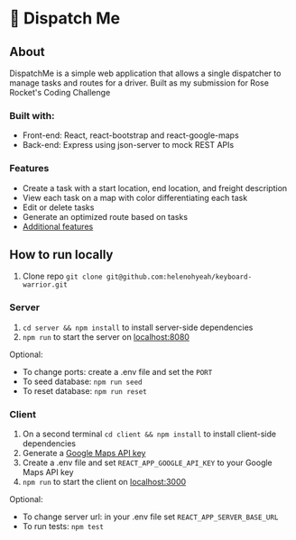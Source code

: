 # 🚚 Dispatch Me

## About

DispatchMe is a simple web application that allows a single dispatcher to manage tasks and routes for a driver. Built as my submission for Rose Rocket's Coding Challenge

### Built with:

- Front-end: React, react-bootstrap and react-google-maps
- Back-end: Express using json-server to mock REST APIs

### Features

- Create a task with a start location, end location, and freight description
- View each task on a map with color differentiating each task
- Edit or delete tasks
- Generate an optimized route based on tasks
- [Additional features](./FEATURES.md)

## How to run locally

1. Clone repo `git clone git@github.com:helenohyeah/keyboard-warrior.git`

### Server

1. `cd server && npm install` to install server-side dependencies
2. `npm run` to start the server on [localhost:8080](http://localhost:8080/)

Optional:

- To change ports: create a .env file and set the `PORT`
- To seed database: `npm run seed`
- To reset database: `npm run reset`

### Client

1. On a second terminal `cd client && npm install` to install client-side dependencies
2. Generate a [Google Maps API key](https://developers.google.com/maps/documentation/javascript/get-api-key)
3. Create a .env file and set `REACT_APP_GOOGLE_API_KEY` to your Google Maps API key
4. `npm run` to start the client on [localhost:3000](http://localhost:3000/)

Optional:

- To change server url: in your .env file set `REACT_APP_SERVER_BASE_URL`
- To run tests: `npm test`
